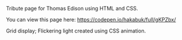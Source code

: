 Tribute page for Thomas Edison using HTML and CSS.

You can view this page here: https://codepen.io/hakabuk/full/gKPZbx/

Grid display; Flickering light created using CSS animation.
